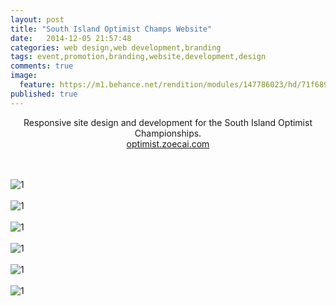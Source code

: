 ```yaml
---
layout: post
title: "South Island Optimist Champs Website"
date:   2014-12-05 21:57:48
categories: web design,web development,branding
tags: event,promotion,branding,website,development,design
comments: true
image:
  feature: https://m1.behance.net/rendition/modules/147786023/hd/71f6890b71d663998585cd72d0f9a310.jpg
published: true
---
```



<center>Responsive site design and development for the South Island Optimist Championships.<br/>
<a href="http://optimist.zoecai.com">optimist.zoecai.com</a> </center><br/><br/>

![1](https://m1.behance.net/rendition/modules/147786023/hd/71f6890b71d663998585cd72d0f9a310.jpg)
<br/><br/>
![1](https://m1.behance.net/rendition/modules/147786027/hd/f0226d37eb7e642d0db22eea6d9da420.jpg)
<br/><br/>
![1](https://m1.behance.net/rendition/modules/147786029/hd/1c9bf0ae3a02aadc175d4e627175af6e.jpg)
<br/><br/>
![1](https://m1.behance.net/rendition/modules/147786031/hd/f02d9fddd15949edca6330b40e56f5e7.jpg)
<br/><br/>
![1](https://m1.behance.net/rendition/modules/147786025/hd/36f2789bb680ee552cdb86a0a0798de7.jpg)
<br/><br/>
![1](https://m1.behance.net/rendition/modules/147786033/hd/c0dba3d032e89d3c147684500f49bf41.jpg)
